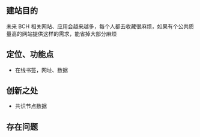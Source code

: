 ## 建站目的

未来 BCH 相关网站、应用会越来越多，每个人都去收藏很麻烦，如果有个公共质量高的网站提供这样的需求，能省掉大部分麻烦

## 定位、功能点
* 在线书签，网址、数据

## 创新之处
* 共识节点数据

## 存在问题
